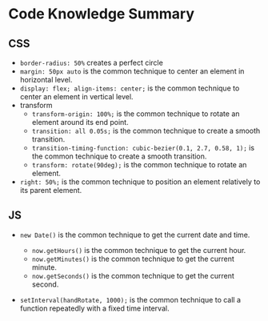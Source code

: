 # Code Knowledge Summary

## CSS
- `border-radius: 50%` creates a perfect circle
- `margin: 50px auto` is the common technique to center an element in horizontal level.
- `display: flex; align-items: center;` is the common technique to center an element in vertical level.
- transform
    - `transform-origin: 100%;` is the common technique to rotate an element around its end point.
    - `transition: all 0.05s;` is the common technique to create a smooth transition.
    - `transition-timing-function: cubic-bezier(0.1, 2.7, 0.58, 1);` is the common technique to create a smooth transition.
    - `transform: rotate(90deg);` is the common technique to rotate an element.
- `right: 50%;` is the common technique to position an element relatively to its parent element.

## JS
- `new Date()` is the common technique to get the current date and time.
    - `now.getHours()` is the common technique to get the current hour.
    - `now.getMinutes()` is the common technique to get the current minute.
    - `now.getSeconds()` is the common technique to get the current second.

- `setInterval(handRotate, 1000);` is the common technique to call a function repeatedly with a fixed time interval.
